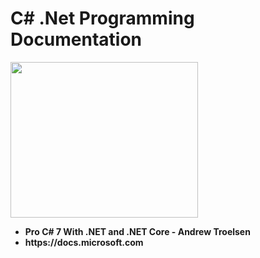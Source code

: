 # C# .Net Programming Documentation
<img src="https://user-images.githubusercontent.com/45730967/57372888-f37c5680-71a7-11e9-840e-dfaf35a38245.jpg" width="300px" height="249px" />
<ul><li><b>Pro C# 7 With .NET and .NET Core - Andrew Troelsen</b></li>
  <li><b>https://docs.microsoft.com</b></li></ul>
